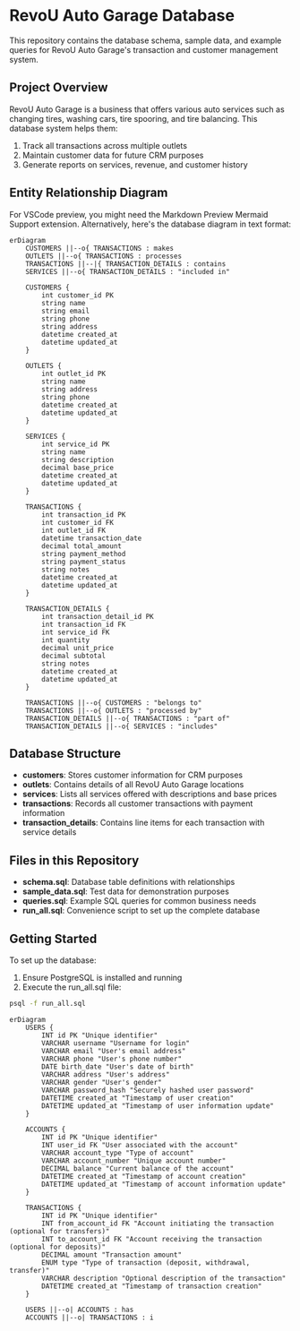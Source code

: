 # RevoU Auto Garage Database

This repository contains the database schema, sample data, and example queries for RevoU Auto Garage's transaction and customer management system.

## Project Overview

RevoU Auto Garage is a business that offers various auto services such as changing tires, washing cars, tire spooring, and tire balancing. This database system helps them:

1. Track all transactions across multiple outlets
2. Maintain customer data for future CRM purposes
3. Generate reports on services, revenue, and customer history

## Entity Relationship Diagram

For VSCode preview, you might need the Markdown Preview Mermaid Support extension. Alternatively, here's the database diagram in text format:

```mermaid
erDiagram
    CUSTOMERS ||--o{ TRANSACTIONS : makes
    OUTLETS ||--o{ TRANSACTIONS : processes
    TRANSACTIONS ||--|{ TRANSACTION_DETAILS : contains
    SERVICES ||--o{ TRANSACTION_DETAILS : "included in"

    CUSTOMERS {
        int customer_id PK
        string name
        string email
        string phone
        string address
        datetime created_at
        datetime updated_at
    }

    OUTLETS {
        int outlet_id PK
        string name
        string address
        string phone
        datetime created_at
        datetime updated_at
    }

    SERVICES {
        int service_id PK
        string name
        string description
        decimal base_price
        datetime created_at
        datetime updated_at
    }

    TRANSACTIONS {
        int transaction_id PK
        int customer_id FK
        int outlet_id FK
        datetime transaction_date
        decimal total_amount
        string payment_method
        string payment_status
        string notes
        datetime created_at
        datetime updated_at
    }

    TRANSACTION_DETAILS {
        int transaction_detail_id PK
        int transaction_id FK
        int service_id FK
        int quantity
        decimal unit_price
        decimal subtotal
        string notes
        datetime created_at
        datetime updated_at
    }

    TRANSACTIONS ||--o{ CUSTOMERS : "belongs to"
    TRANSACTIONS ||--o{ OUTLETS : "processed by"
    TRANSACTION_DETAILS ||--o{ TRANSACTIONS : "part of"
    TRANSACTION_DETAILS ||--o{ SERVICES : "includes"
```

## Database Structure

- **customers**: Stores customer information for CRM purposes
- **outlets**: Contains details of all RevoU Auto Garage locations
- **services**: Lists all services offered with descriptions and base prices
- **transactions**: Records all customer transactions with payment information
- **transaction_details**: Contains line items for each transaction with service details

## Files in this Repository

- **schema.sql**: Database table definitions with relationships
- **sample_data.sql**: Test data for demonstration purposes
- **queries.sql**: Example SQL queries for common business needs
- **run_all.sql**: Convenience script to set up the complete database

## Getting Started

To set up the database:

1. Ensure PostgreSQL is installed and running
2. Execute the run_all.sql file:

```bash
psql -f run_all.sql
```

```mermaid
erDiagram
    USERS {
        INT id PK "Unique identifier"
        VARCHAR username "Username for login"
        VARCHAR email "User's email address"
        VARCHAR phone "User's phone number"
        DATE birth_date "User's date of birth"
        VARCHAR address "User's address"
        VARCHAR gender "User's gender"
        VARCHAR password_hash "Securely hashed user password"
        DATETIME created_at "Timestamp of user creation"
        DATETIME updated_at "Timestamp of user information update"
    }

    ACCOUNTS {
        INT id PK "Unique identifier"
        INT user_id FK "User associated with the account"
        VARCHAR account_type "Type of account"
        VARCHAR account_number "Unique account number"
        DECIMAL balance "Current balance of the account"
        DATETIME created_at "Timestamp of account creation"
        DATETIME updated_at "Timestamp of account information update"
    }

    TRANSACTIONS {
        INT id PK "Unique identifier"
        INT from_account_id FK "Account initiating the transaction (optional for transfers)"
        INT to_account_id FK "Account receiving the transaction (optional for deposits)"
        DECIMAL amount "Transaction amount"
        ENUM type "Type of transaction (deposit, withdrawal, transfer)"
        VARCHAR description "Optional description of the transaction"
        DATETIME created_at "Timestamp of transaction creation"
    }

    USERS ||--o| ACCOUNTS : has
    ACCOUNTS ||--o| TRANSACTIONS : i
```
